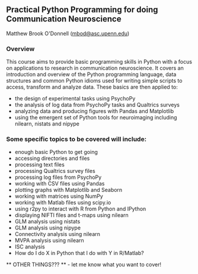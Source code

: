 ## Practical Python Programming for doing Communication Neuroscience

Matthew Brook O'Donnell (mbod@asc.upenn.edu)   


### Overview

This course aims to provide basic programming skills in Python with a focus
on applications to research in communication neuroscience. It covers an
introduction and overview of the Python programming language, data structures and
common Python idioms used for writing simple scripts to access, transform and
analyze data. These basics are then applied to:

* the design of experimental tasks using PsychoPy
* the analysis of log data from PsychoPy tasks and Qualtrics surveys
* analyzing data and producing figures with Pandas and Matplotlib
* using the emergent set of Python tools for neuroimaging including nilearn, nistats and nipype 	


### Some specific topics to be covered will include:

* enough basic Python to get going
* accessing directories and files
* processing text files
* processing Qualtrics survey files
* processing log files from PsychoPy
* working with CSV files using Pandas
* plotting graphs with Matplotlib and Seaborn
* working with matrices using NumPy
* working with Matlab files using scipy.io
* using r2py to interact with R from Python and IPython
* displaying NIFTI files and t-maps using nilearn
* GLM analysis using nistats 
* GLM analysis using nipype
* Connectivity analysis using nilearn
* MVPA analysis using nilearn
* ISC analysis
* How do I do X in Python that I do with Y in R/Matlab?


** OTHER THINGS??? ** - let me know what you want to cover!

